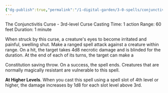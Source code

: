 ```yaml
---
{"dg-publish":true,"permalink":"/1-digital-garden/3-0-spells/conjunctivia/"}
---
```


The Conjunctivitis Curse - 3rd-level Curse
Casting Time: 1 action
Range: 60 feet
Duration: 1 minute

When struck by this curse, a creature's eyes to become irritated and painful, swelling shut. Make a ranged spell attack against a creature within range. On a hit, the target takes 4d8 necrotic damage and is blinded for the duration. At the end of each of its turns, the target can make a

Constitution saving throw. On a success, the spell ends. Creatures that are normally magically resistant are vulnerable to this spell.

**At Higher Levels**. When you cast this spell using a spell slot of 4th level or higher, the damage increases by 1d8 for each slot level above 3rd.